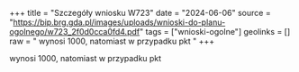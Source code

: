 +++
title = "Szczegóły wniosku W723"
date = "2024-06-06"
source = "https://bip.brg.gda.pl/images/uploads/wnioski-do-planu-ogolnego/w723_2f0d0cca0fd4.pdf"
tags = ["wnioski-ogolne"]
geolinks = []
raw = " wynosi 1000, natomiast w przypadku pkt "
+++

 wynosi 1000, natomiast w przypadku pkt 


